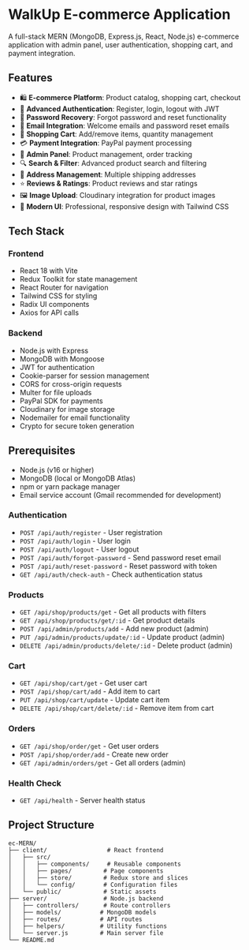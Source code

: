 # WalkUp E-commerce Application

A full-stack MERN (MongoDB, Express.js, React, Node.js) e-commerce application with admin panel, user authentication, shopping cart, and payment integration.

## Features

- 🛍️ **E-commerce Platform**: Product catalog, shopping cart, checkout
- 👤 **Advanced Authentication**: Register, login, logout with JWT
- 🔐 **Password Recovery**: Forgot password and reset functionality
- 📧 **Email Integration**: Welcome emails and password reset emails
- 🛒 **Shopping Cart**: Add/remove items, quantity management
- 💳 **Payment Integration**: PayPal payment processing
- 📱 **Admin Panel**: Product management, order tracking
- 🔍 **Search & Filter**: Advanced product search and filtering
- 📍 **Address Management**: Multiple shipping addresses
- ⭐ **Reviews & Ratings**: Product reviews and star ratings
- 🖼️ **Image Upload**: Cloudinary integration for product images
- 🎨 **Modern UI**: Professional, responsive design with Tailwind CSS

## Tech Stack

### Frontend
- React 18 with Vite
- Redux Toolkit for state management
- React Router for navigation
- Tailwind CSS for styling
- Radix UI components
- Axios for API calls

### Backend
- Node.js with Express
- MongoDB with Mongoose
- JWT for authentication
- Cookie-parser for session management
- CORS for cross-origin requests
- Multer for file uploads
- PayPal SDK for payments
- Cloudinary for image storage
- Nodemailer for email functionality
- Crypto for secure token generation

## Prerequisites

- Node.js (v16 or higher)
- MongoDB (local or MongoDB Atlas)
- npm or yarn package manager
- Email service account (Gmail recommended for development)


### Authentication
- `POST /api/auth/register` - User registration
- `POST /api/auth/login` - User login
- `POST /api/auth/logout` - User logout
- `POST /api/auth/forgot-password` - Send password reset email
- `POST /api/auth/reset-password` - Reset password with token
- `GET /api/auth/check-auth` - Check authentication status

### Products
- `GET /api/shop/products/get` - Get all products with filters
- `GET /api/shop/products/get/:id` - Get product details
- `POST /api/admin/products/add` - Add new product (admin)
- `PUT /api/admin/products/update/:id` - Update product (admin)
- `DELETE /api/admin/products/delete/:id` - Delete product (admin)

### Cart
- `GET /api/shop/cart/get` - Get user cart
- `POST /api/shop/cart/add` - Add item to cart
- `PUT /api/shop/cart/update` - Update cart item
- `DELETE /api/shop/cart/delete/:id` - Remove item from cart

### Orders
- `GET /api/shop/order/get` - Get user orders
- `POST /api/shop/order/add` - Create new order
- `GET /api/admin/orders/get` - Get all orders (admin)

### Health Check
- `GET /api/health` - Server health status

## Project Structure

```
ec-MERN/
├── client/                 # React frontend
│   ├── src/
│   │   ├── components/     # Reusable components
│   │   ├── pages/         # Page components
│   │   ├── store/         # Redux store and slices
│   │   └── config/        # Configuration files
│   └── public/            # Static assets
├── server/                # Node.js backend
│   ├── controllers/       # Route controllers
│   ├── models/           # MongoDB models
│   ├── routes/           # API routes
│   ├── helpers/          # Utility functions
│   └── server.js         # Main server file
└── README.md
```